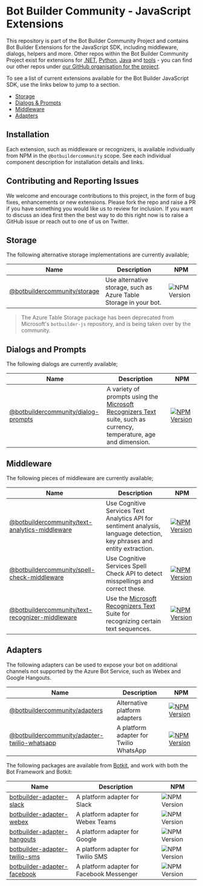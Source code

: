 # Bot Builder Community - JavaScript Extensions

This repository is part of the Bot Builder Community Project and contains Bot Builder Extensions for the JavaScript SDK, including middleware, dialogs, helpers and more. Other repos within the Bot Builder Community Project exist for extensions for [.NET](https://github.com/BotBuilderCommunity/botbuilder-community-dotnet), [Python](https://github.com/BotBuilderCommunity/botbuilder-community-python), [Java](https://github.com/BotBuilderCommunity/botbuilder-community-java) and [tools](https://github.com/BotBuilderCommunity/botbuilder-community-tools) - you can find our other repos under [our GitHub organisation for the project](https://github.com/BotBuilderCommunity/).

To see a list of current extensions available for the Bot Builder JavaScript SDK, use the links below to jump to a section.

* [Storage](#storage)
* [Dialogs & Prompts](#dialogs-and-prompts)
* [Middleware](#middleware)
* [Adapters](#adapters)

## Installation

Each extension, such as middleware or recognizers, is available individually from NPM in the `@botbuildercommunity` scope. See each individual component description for installation details and links.

## Contributing and Reporting Issues

We welcome and encourage contributions to this project, in the form of bug fixes, enhancements or new extensions. Please fork the repo and raise a PR if you have something you would like us to review for inclusion. If you want to discuss an idea first then the best way to do this right now is to raise a GitHub issue or reach out to one of us on Twitter.

## Storage

The following alternative storage implementations are currently available;

| Name | Description | NPM |
| ---- | ----------- | ----- |
| [@botbuildercommunity/storage](libraries/botbuilder-storage/README.md) | Use alternative storage, such as Azure Table Storage in your bot. | ![NPM Version](https://img.shields.io/npm/v/@botbuildercommunity/storage.svg) |

> The Azure Table Storage package has been deprecated from Microsoft's `botbuilder-js` repository, and is being taken over by the community.

## Dialogs and Prompts
The following dialogs are currently available;

| Name | Description | NPM |
| ---- | ----------- | ----- |
| [@botbuildercommunity/dialog-prompts](libraries/botbuilder-dialog-prompts/README.md) | A variety of prompts using the [Microsoft Recognizers Text](https://github.com/microsoft/Recognizers-Text) suite, such as currency, temperature, age and dimension.  | [![NPM Version](https://img.shields.io/npm/v/@botbuildercommunity/dialog-prompts.svg)](https://www.npmjs.com/package/@botbuildercommunity/dialog-prompts) |

## Middleware

The following pieces of middleware are currently available;

| Name | Description | NPM |
| ---- | ----------- | ------- |
| [@botbuildercommunity/text-analytics-middleware](libraries/botbuilder-text-analytics-middleware/README.md) | Use Cognitive Services Text Analytics API for sentiment analysis, language detection, key phrases and entity extraction. | [![NPM Version](https://img.shields.io/npm/v/@botbuildercommunity/text-analytics-middleware.svg)](https://www.npmjs.com/package/@botbuildercommunity/text-analytics-middleware) |
| [@botbuildercommunity/spell-check-middleware](libraries/botbuilder-spell-check-middleware/README.md) | Use Cognitive Services Spell Check API to detect misspellings and correct these. | [![NPM Version](https://img.shields.io/npm/v/@botbuildercommunity/spell-check-middleware.svg)](https://www.npmjs.com/package/@botbuildercommunity/spell-check-middleware) |
| [@botbuildercommunity/text-recognizer-middleware](libraries/botbuilder-text-recognizer-middleware/README.md) | Use the [Microsoft Recognizers Text](https://github.com/microsoft/Recognizers-Text) Suite for recognizing certain text sequences. | [![NPM Version](https://img.shields.io/npm/v/@botbuildercommunity/text-recognizer-middleware.svg)](https://www.npmjs.com/package/@botbuildercommunity/text-recognizer-middleware) |

## Adapters

The following adapters can be used to expose your bot on additional channels not supported by the Azure Bot Service, such as Webex and Google Hangouts.

| Name | Description | NPM |
| ---- | ----------- | ------- |
| [@botbuildercommunity/adapters](libraries/botbuilder-adapters/README.md) | Alternative platform adapters | [![NPM Version](https://img.shields.io/npm/v/@botbuildercommunity/adapters.svg)](https://www.npmjs.com/package/@botbuildercommunity/adapters) |
| [@botbuildercommunity/adapter-twilio-whatsapp](libraries/botbuilder-adapter-twilio-whatsapp/README.md) | A platform adapter for Twilio WhatsApp | [![NPM Version](https://img.shields.io/npm/v/@botbuildercommunity/adapter-twilio-whatsapp.svg)](https://www.npmjs.com/package/@botbuildercommunity/adapter-twilio-whatsapp) |

The following packages are available from [Botkit](https://github.com/howdyai/botkit), and work with both the Bot Framework and Botkit:

| Name | Description | NPM |
| ---- | ----------- | ------- |
| [botbuilder-adapter-slack](https://github.com/howdyai/botkit/tree/master/packages/botbuilder-adapter-slack#readme) | A platform adapter for Slack | ![NPM Version](https://img.shields.io/npm/v/botbuilder-adapter-slack.svg)
| [botbuilder-adapter-webex](https://github.com/howdyai/botkit/tree/master/packages/botbuilder-adapter-webex#readme) | A platform adapter for Webex Teams| ![NPM Version](https://img.shields.io/npm/v/botbuilder-adapter-webex.svg)
| [botbuilder-adapter-hangouts](https://github.com/howdyai/botkit/tree/master/packages/botbuilder-adapter-hangouts#readme) | A platform adapter for Google | ![NPM Version](https://img.shields.io/npm/v/botbuilder-adapter-hangouts.svg)
| [botbuilder-adapter-twilio-sms](https://github.com/howdyai/botkit/tree/master/packages/botbuilder-adapter-twilio-sms#readme) | A platform adapter for Twilio SMS | ![NPM Version](https://img.shields.io/npm/v/botbuilder-adapter-twilio-sms.svg)
| [botbuilder-adapter-facebook](https://github.com/howdyai/botkit/tree/master/packages/botbuilder-adapter-facebook#readme) | A platform adapter for Facebook Messenger | ![NPM Version](https://img.shields.io/npm/v/botbuilder-adapter-facebook.svg)